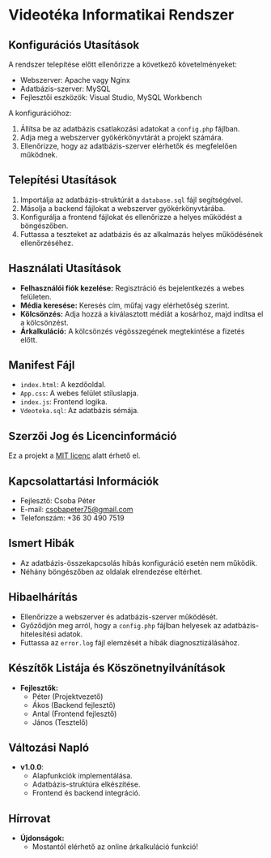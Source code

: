 # Videotéka Informatikai Rendszer

## Konfigurációs Utasítások

A rendszer telepítése előtt ellenőrizze a következő követelményeket:
- Webszerver: Apache vagy Nginx
- Adatbázis-szerver: MySQL
- Fejlesztői eszközök: Visual Studio, MySQL Workbench

A konfigurációhoz:
1. Állítsa be az adatbázis csatlakozási adatokat a `config.php` fájlban.
2. Adja meg a webszerver gyökérkönyvtárát a projekt számára.
3. Ellenőrizze, hogy az adatbázis-szerver elérhetők és megfelelően működnek.

## Telepítési Utasítások

1. Importálja az adatbázis-struktúrát a `database.sql` fájl segítségével.
2. Másolja a backend fájlokat a webszerver gyökérkönyvtárába.
3. Konfigurálja a frontend fájlokat és ellenőrizze a helyes működést a böngészőben.
4. Futtassa a teszteket az adatbázis és az alkalmazás helyes működésének ellenőrzéséhez.

## Használati Utasítások

- **Felhasználói fiók kezelése:** Regisztráció és bejelentkezés a webes felületen.
- **Média keresése:** Keresés cím, műfaj vagy elérhetőség szerint.
- **Kölcsönzés:** Adja hozzá a kiválasztott médiát a kosárhoz, majd indítsa el a kölcsönzést.
- **Árkalkuláció:** A kölcsönzés végösszegének megtekintése a fizetés előtt.

## Manifest Fájl

- `index.html`: A kezdőoldal.
- `App.css`: A webes felület stíluslapja.
- `index.js`: Frontend logika.
- `Vdeoteka.sql`: Az adatbázis sémája.
  
## Szerzői Jog és Licencinformáció

Ez a projekt a [MIT licenc](https://opensource.org/licenses/MIT) alatt érhető el.

## Kapcsolattartási Információk

- Fejlesztő: Csoba Péter 
- E-mail: csobapeter75@gmail.com
- Telefonszám: +36 30 490 7519

## Ismert Hibák

- Az adatbázis-összekapcsolás hibás konfiguráció esetén nem működik.
- Néhány böngészőben az oldalak elrendezése eltérhet.

## Hibaelhárítás

- Ellenőrizze a webszerver és adatbázis-szerver működését.
- Győződjön meg arról, hogy a `config.php` fájlban helyesek az adatbázis-hitelesítési adatok.
- Futtassa az `error.log` fájl elemzését a hibák diagnosztizálásához.

## Készítők Listája és Köszönetnyilvánítások

- **Fejlesztők:**
  - Péter (Projektvezető)
  - Ákos (Backend fejlesztő)
  - Antal (Frontend fejlesztő)
  - János (Tesztelő)

## Változási Napló

- **v1.0.0**:
  - Alapfunkciók implementálása.
  - Adatbázis-struktúra elkészítése.
  - Frontend és backend integráció.

## Hírrovat

- **Újdonságok:**
  - Mostantól elérhető az online árkalkuláció funkció!
